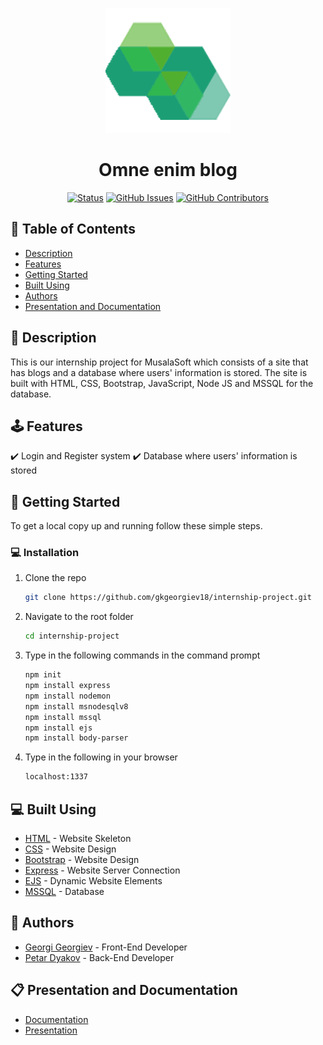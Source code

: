 <p align="center">
  <a href="https://github.com/gkgeorgiev18/internship-project" rel="noopener">
    <img src="/website/public/images/logonotext.png" alt="Logo" width="200" height="200">
  </a>
</p>

<h1 align="center">Omne enim blog</h1>

<div align="center">

[![Status](https://img.shields.io/badge/status-active-success.svg)]()
[![GitHub Issues](https://img.shields.io/github/issues/gkgeorgiev18/internship-project.svg)](https://github.com/gkgeorgiev18/internship-project/issues)
[![GitHub Contributors](https://img.shields.io/github/contributors/gkgeorgiev18/internship-project.svg)](https://github.com/gkgeorgiev18/internship-project/graphs/contributors)

</div>

## 📝 Table of Contents

- [Description](#description)
- [Features](#features)
- [Getting Started](#installation)
- [Built Using](#built_using)
- [Authors](#authors)
- [Presentation and Documentation](#documentation)

## 📖 Description <a name="description"></a>

This is our internship project for MusalaSoft which consists of a site that has blogs and a database where users' information is stored. The site is built with HTML, CSS, Bootstrap, JavaScript, Node JS and MSSQL for the database.

## 🕹️ Features <a name="features"></a>

✔️ Login and Register system
✔️ Database where users' information is stored

## 📮 Getting Started <a name="installation"></a>

To get a local copy up and running follow these simple steps.

### 💻 Installation

1. Clone the repo
   ```sh
   git clone https://github.com/gkgeorgiev18/internship-project.git
   ```
2. Navigate to the root folder
   ```sh
   cd internship-project
   ```
3. Type in the following commands in the command prompt
   ```sh
   npm init
   npm install express
   npm install nodemon
   npm install msnodesqlv8
   npm install mssql
   npm install ejs
   npm install body-parser
   ```
4. Type in the following in your browser
   ```sh
   localhost:1337
   ```

## 💻 Built Using <a name="built_using"></a>

- [HTML](https://html.com/) - Website Skeleton
- [CSS](https://www.w3.org/Style/CSS/Overview.en.html) - Website Design
- [Bootstrap](https://getbootstrap.com/) - Website Design
- [Express](https://expressjs.com/) - Website Server Connection
- [EJS](https://ejs.co/) - Dynamic Website Elements
- [MSSQL](https://www.microsoft.com/en-us/sql-server/sql-server-2019) - Database

## 👥 Authors <a name="authors"></a>

- [Georgi Georgiev](https://github.com/gkgeorgiev18) - Front-End Developer
- [Petar Dyakov](https://github.com/pmdyakov18) - Back-End Developer

## 📋 Presentation and Documentation <a name="documentation"></a>

- [Documentation](https://codingburgas-my.sharepoint.com/:w:/g/personal/pmdyakov18_codingburgas_bg/EcXHPUMsTYRPhhH-5eqNfJYBX1LT0W1euS-y__2uTEp_hg?e=yGbNxA)
- [Presentation](https://codingburgas-my.sharepoint.com/:p:/g/personal/pmdyakov18_codingburgas_bg/Ed9MNQnMW_NNl7XrSaIfEO8Brv3w-kh1FsZ-fLOl0vDeYw?e=5gRkcV)
